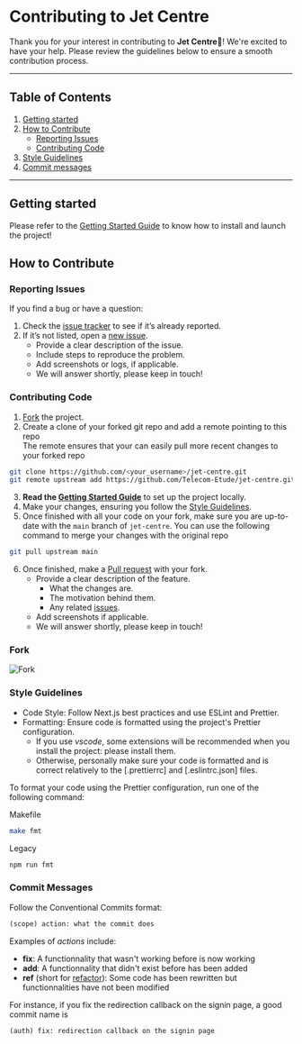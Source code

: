 # Contributing to Jet Centre

Thank you for your interest in contributing to **Jet Centre**🚀! We're excited to have your help. Please review the guidelines below to ensure a smooth contribution process.

---

## Table of Contents

1. [Getting started](#getting-started)
2. [How to Contribute](#how-to-contribute)
    - [Reporting Issues](#reporting-issues)
    - [Contributing Code](#contributing-code)
3. [Style Guidelines](#style-guidelines)
4. [Commit messages](#commit-messages)

---

## Getting started

Please refer to the [Getting Started Guide](/docs/GETTING_STARTED.md) to know how to install and launch the project!

## How to Contribute

### Reporting Issues

If you find a bug or have a question:

1. Check the [issue tracker](https://github.com/telecom-etude/jet-centre/issues) to see if it’s already reported.
2. If it’s not listed, open a [new issue](https://github.com/telecom-etude/jet-centre/issues/new).
    - Provide a clear description of the issue.
    - Include steps to reproduce the problem.
    - Add screenshots or logs, if applicable.
    - We will answer shortly, please keep in touch!

### Contributing Code

1. [Fork](#fork) the project.
2. Create a clone of your forked git repo and add a remote pointing to this repo  
   The remote ensures that your can easily pull more recent changes to your forked repo

```bash
git clone https://github.com/<your_username>/jet-centre.git
git remote upstream add https://github.com/Telecom-Etude/jet-centre.git
```

3. **Read the [Getting Started Guide](/docs/GETTING_STARTED.md)** to set up the project locally.
4. Make your changes, ensuring you follow the [Style Guidelines](#style-guidelines).
5. Once finished with all your code on your fork, make sure you are up-to-date with the `main` branch of `jet-centre`. You can use the following command to merge your changes with the original repo

```bash
git pull upstream main
```

6. Once finished, make a [Pull request](https://github.com/telecom-etude/jet-centre/pulls) with your fork.
    - Provide a clear description of the feature.
        - What the changes are.
        - The motivation behind them.
        - Any related [issues](<(https://github.com/telecom-etude/jet-centre/issues)>).
    - Add screenshots if applicable.
    - We will answer shortly, please keep in touch!

### Fork

![Fork](fork.png)

### Style Guidelines

- Code Style: Follow Next.js best practices and use ESLint and Prettier.
- Formatting: Ensure code is formatted using the project's Prettier configuration.
    - If you use _vscode_, some extensions will be recommended when you install the project: please install them.
    - Otherwise, personally make sure your code is formatted and is correct relatively to the [.prettierrc] and [.eslintrc.json] files.

To format your code using the Prettier configuration, run one of the following command:

Makefile

```bash
make fmt
```

Legacy

```bash
npm run fmt
```

### Commit Messages

Follow the Conventional Commits format:

```txt
(scope) action: what the commit does
```

Examples of _actions_ include:

- **fix**: A functionnality that wasn't working before is now working
- **add**: A functionnality that didn't exist before has been added
- **ref** (short for [refactor](https://en.wikipedia.org/wiki/Code_refactoring)): Some code has been rewritten but functionnalities have not been modified

For instance, if you fix the redirection callback on the signin page, a good commit name is

```txt
(auth) fix: redirection callback on the signin page
```
